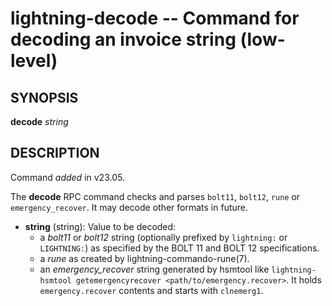 lightning-decode -- Command for decoding an invoice string (low-level)
======================================================================

SYNOPSIS
--------

**decode** *string* 

DESCRIPTION
-----------

Command *added* in v23.05.

The **decode** RPC command checks and parses `bolt11`, `bolt12`, `rune` or `emergency_recover`. It may decode other formats in future.

- **string** (string): Value to be decoded:
     * a *bolt11* or *bolt12* string (optionally prefixed by `lightning:` or `LIGHTNING:`) as specified by the BOLT 11 and BOLT 12 specifications.
     * a *rune* as created by lightning-commando-rune(7).
     * an *emergency\_recover* string generated by hsmtool like `lightning-hsmtool getemergencyrecover <path/to/emergency.recover>`. It holds `emergency.recover` contents and starts with `clnemerg1`.
